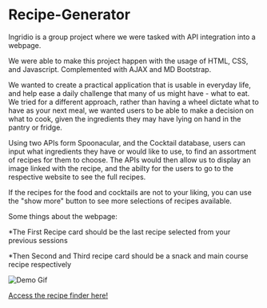 # Recipe-Generator

Ingridio is a group project where we were tasked with API integration into a webpage.

We were able to make this project happen with the usage of HTML, CSS, and Javascript.
Complemented with AJAX and MD Bootstrap.

We wanted to create a practical application that is usable in everyday life, and help ease a daily challenge that many of us might have - what to eat.
We tried for a different approach, rather than having a wheel dictate what to have as your next meal, we wanted users to be able to make a decision on what to cook, given the ingredients they may have lying on hand in the pantry or fridge.

Using two APIs form Spoonacular, and the Cocktail database, users can input what ingredients they have or would like to use, to find an assortment of recipes for them to choose.
The APIs would then allow us to display an image linked with the recipe, and the abilty for the users to go to the respective website to see the full recipes.

If the recipes for the food and cocktails are not to your liking, you can use the "show more" button to see more selections of recipes available.

Some things about the webpage:

*The First Recipe card should be the last recipe selected from your previous sessions

*Then Second and Third recipe card should be a snack and main course recipe respectively

![Demo Gif](assets/Ingridio-demo.gif)

[Access the recipe finder here!](https://dowon7.github.io/Recipe-Generator2.0/)
